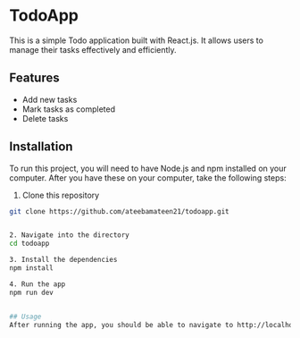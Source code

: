# TodoApp

This is a simple Todo application built with React.js. It allows users to manage their tasks effectively and efficiently.

## Features

- Add new tasks
- Mark tasks as completed
- Delete tasks

## Installation

To run this project, you will need to have Node.js and npm installed on your computer. After you have these on your computer, take the following steps:

1. Clone this repository
```bash
git clone https://github.com/ateebamateen21/todoapp.git


2. Navigate into the directory
cd todoapp

3. Install the dependencies
npm install

4. Run the app
npm run dev


## Usage
After running the app, you should be able to navigate to http://localhost:3000 or :5173 in your web browser to view the application.